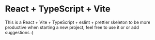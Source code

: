 # React + TypeScript + Vite

This is a React + Vite + TypeScript + eslint + prettier skeleton to be more productive when starting a new project, feel free to use it or or add suggestions :)
